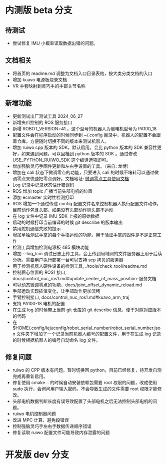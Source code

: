 # 内测版 beta 分支

## 待测试

- 尝试修复 IMU 小概率读取数据出错的问题。

## 文档相关

- 将首页的 readme.md 调整为文档入口目录表格，按大类分类文档的入口
- 增加 kuavo 电源板烧录文档
- VR 手套映射到灵巧手的手部关节名称

## 新增功能

- 更新测试出厂测试工具 2024_06_27
- 新增夹爪控制的 ROS 服务接口
- 新增 ROBOT_VERSION=41 ，这个型号的机器人为髋电机型号为  PA100_18
- 配置文件会在程序启动的时候同步到 ~/.config 目录中，机器人的配置不会跟着仓库，方便随时切换不同的版本来测试机器人。
- 增加 ruiwo cpp 版本的 SDK，默认启用。会比 python 版本的 SDK 兼容性更好，如果遇到问题，可以回档到 python 版本的 SDK 。通过修改 USE_PYTHON_RUIWO_SDK 这个编译选项即可。
- 增加强脑灵巧手固件更新和左右手设置的工具。（来自: 龙博）
- 增加在 cali 状态下微调零点的功能，只要进入 cali 的时候不堵转可以通过微调零点来快速把零点调好。文档地址: [微调零点工具使用文档](docs/joint_offset_dynamic_reload.md)
- Log 记录中记录状态估计错误码
- ROS 增加 topic 广播当前头部电机的位置
- 添加 ecmaster 实时性检测打印
- ROS 增加一个通过传递 config 配置文件名来控制机器人执行配置文件动作，目前动作包含头部，如果没有头部动作则头部不运动
- 在 log 文件中记录 IMU SDK 上报的原始数据
- 启动的时候打印当前编译的时候 git describe 的版本输出
- 禁用舵机通信失败的提示
- 增加单独测试手掌的每个手指运动的功能，用于验证手掌的固件是不是正常工作
- 检测工具增加检测电源板 485 模块功能
- 增加 --log_lcm 调试日志上传工具，会上传到局域网的文件服务器上用于后续分析。需要用户执行部署一台可以支持 scp 拷贝的服务器
- 用于检测机器人硬件设备的检测工具, ./tools/check_tool/readme.md
- 控制质心位置的 ROS1 接口, docs/control_nuc_ros1.md#update_center_of_mass_position-服务文档
- 可以动态微调零点的功能，docs/joint_offset_dynamic_reload.md
- 手部运动实现插值变化，让手部动作更加流畅
- 手臂控制接口, docs/control_nuc_ros1.md#kuavo_arm_traj
- 支持 PA100-18 电机的配置
- 在生成 log 的时候带上当前 git 仓库的 git describe 信息，便于对照对应版本的代码
- 在 $HOME/.config/lejuconfig/robot_serial_number/robot_serial_number.json 文件夹下增加了一个记录当前机器人编号的配置文件，用于在生成 log 记录的时候根据机器人的编号自动命名 log 文件。

## 修复问题

- ruiwo 的 CPP 版本有问题，暂时切换回 python，目前已经修复，待开发自测完成再重新启用。
- 修复使用 cmake .. 的时候自动安装依赖包需要 root 权限的问题，改成使用 sudo 执行，会询问用户输入密码，不会导致生成的文件需要 root 权限才能修改。
- 头部电机数据判断长度有误导致配置了头部电机之后无法控制头部电机的问题。
- ruiwo 电机控制器问题
- 改进 MPC 计算，避免段错误
- 控制强脑灵巧手左右手数据传递顺序错误
- 修复读取 ruiwo 配置文件可能导致内存泄露的问题

# 开发版 dev 分支


